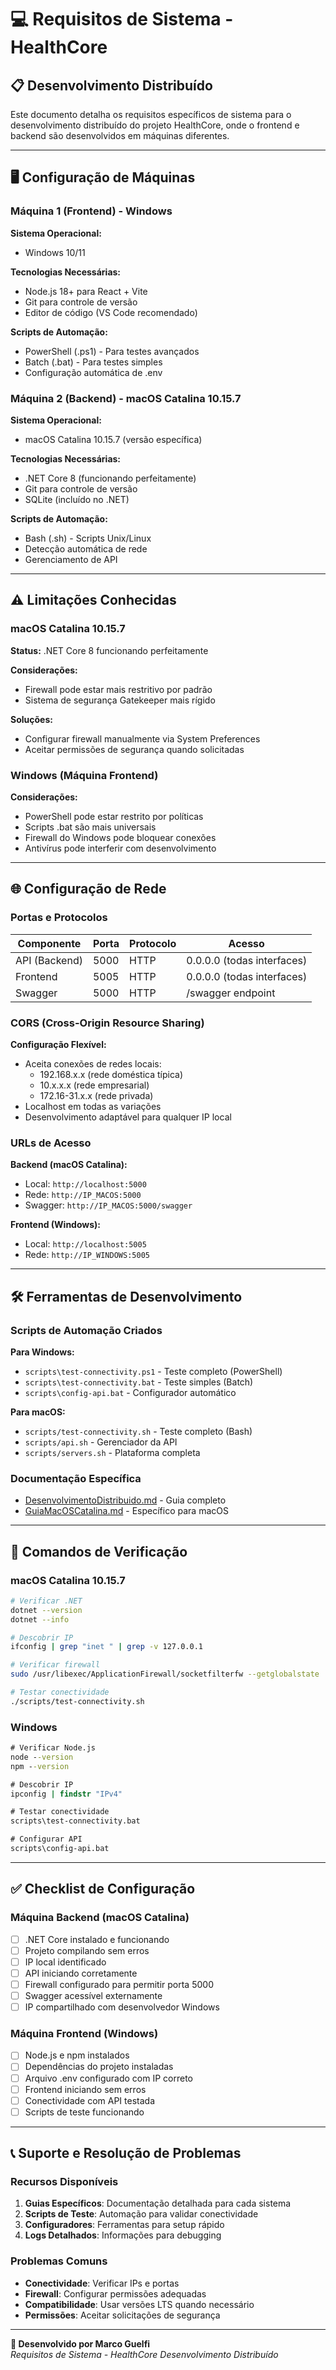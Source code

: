 # 💻 Requisitos de Sistema - HealthCore

## 📋 Desenvolvimento Distribuído

Este documento detalha os requisitos específicos de sistema para o desenvolvimento distribuído do projeto HealthCore, onde o frontend e backend são desenvolvidos em máquinas diferentes.

---

## 🖥️ Configuração de Máquinas

### **Máquina 1 (Frontend) - Windows**

**Sistema Operacional:**
- Windows 10/11

**Tecnologias Necessárias:**
- Node.js 18+ para React + Vite
- Git para controle de versão
- Editor de código (VS Code recomendado)

**Scripts de Automação:**
- PowerShell (.ps1) - Para testes avançados
- Batch (.bat) - Para testes simples
- Configuração automática de .env

### **Máquina 2 (Backend) - macOS Catalina 10.15.7**

**Sistema Operacional:**
- macOS Catalina 10.15.7 (versão específica)

**Tecnologias Necessárias:**
- .NET Core 8 (funcionando perfeitamente)
- Git para controle de versão
- SQLite (incluído no .NET)

**Scripts de Automação:**
- Bash (.sh) - Scripts Unix/Linux
- Detecção automática de rede
- Gerenciamento de API

---

## ⚠️ Limitações Conhecidas

### **macOS Catalina 10.15.7**

**Status:** .NET Core 8 funcionando perfeitamente

**Considerações:**
- Firewall pode estar mais restritivo por padrão
- Sistema de segurança Gatekeeper mais rígido

**Soluções:**
- Configurar firewall manualmente via System Preferences
- Aceitar permissões de segurança quando solicitadas

### **Windows (Máquina Frontend)**

**Considerações:**
- PowerShell pode estar restrito por políticas
- Scripts .bat são mais universais
- Firewall do Windows pode bloquear conexões
- Antivírus pode interferir com desenvolvimento

---

## 🌐 Configuração de Rede

### **Portas e Protocolos**

| Componente | Porta | Protocolo | Acesso |
|------------|-------|-----------|---------|
| API (Backend) | 5000 | HTTP | 0.0.0.0 (todas interfaces) |
| Frontend | 5005 | HTTP | 0.0.0.0 (todas interfaces) |
| Swagger | 5000 | HTTP | /swagger endpoint |

### **CORS (Cross-Origin Resource Sharing)**

**Configuração Flexível:**
- Aceita conexões de redes locais:
  - 192.168.x.x (rede doméstica típica)
  - 10.x.x.x (rede empresarial)
  - 172.16-31.x.x (rede privada)
- Localhost em todas as variações
- Desenvolvimento adaptável para qualquer IP local

### **URLs de Acesso**

**Backend (macOS Catalina):**
- Local: `http://localhost:5000`
- Rede: `http://IP_MACOS:5000`
- Swagger: `http://IP_MACOS:5000/swagger`

**Frontend (Windows):**
- Local: `http://localhost:5005`
- Rede: `http://IP_WINDOWS:5005`

---

## 🛠️ Ferramentas de Desenvolvimento

### **Scripts de Automação Criados**

**Para Windows:**
- `scripts\test-connectivity.ps1` - Teste completo (PowerShell)
- `scripts\test-connectivity.bat` - Teste simples (Batch)
- `scripts\config-api.bat` - Configurador automático

**Para macOS:**
- `scripts/test-connectivity.sh` - Teste completo (Bash)
- `scripts/api.sh` - Gerenciador da API
- `scripts/servers.sh` - Plataforma completa

### **Documentação Específica**

- [DesenvolvimentoDistribuido.md](./DesenvolvimentoDistribuido.md) - Guia completo
- [GuiaMacOSCatalina.md](./GuiaMacOSCatalina.md) - Específico para macOS

---

## 🔧 Comandos de Verificação

### **macOS Catalina 10.15.7**

```bash
# Verificar .NET
dotnet --version
dotnet --info

# Descobrir IP
ifconfig | grep "inet " | grep -v 127.0.0.1

# Verificar firewall
sudo /usr/libexec/ApplicationFirewall/socketfilterfw --getglobalstate

# Testar conectividade
./scripts/test-connectivity.sh
```

### **Windows**

```cmd
# Verificar Node.js
node --version
npm --version

# Descobrir IP
ipconfig | findstr "IPv4"

# Testar conectividade
scripts\test-connectivity.bat

# Configurar API
scripts\config-api.bat
```

---

## ✅ Checklist de Configuração

### **Máquina Backend (macOS Catalina)**

- [ ] .NET Core instalado e funcionando
- [ ] Projeto compilando sem erros
- [ ] IP local identificado
- [ ] API iniciando corretamente
- [ ] Firewall configurado para permitir porta 5000
- [ ] Swagger acessível externamente
- [ ] IP compartilhado com desenvolvedor Windows

### **Máquina Frontend (Windows)**

- [ ] Node.js e npm instalados
- [ ] Dependências do projeto instaladas
- [ ] Arquivo .env configurado com IP correto
- [ ] Frontend iniciando sem erros
- [ ] Conectividade com API testada
- [ ] Scripts de teste funcionando

---

## 📞 Suporte e Resolução de Problemas

### **Recursos Disponíveis**

1. **Guias Específicos**: Documentação detalhada para cada sistema
2. **Scripts de Teste**: Automação para validar conectividade
3. **Configuradores**: Ferramentas para setup rápido
4. **Logs Detalhados**: Informações para debugging

### **Problemas Comuns**

- **Conectividade**: Verificar IPs e portas
- **Firewall**: Configurar permissões adequadas
- **Compatibilidade**: Usar versões LTS quando necessário
- **Permissões**: Aceitar solicitações de segurança

---

**📧 Desenvolvido por Marco Guelfi**  
*Requisitos de Sistema - HealthCore Desenvolvimento Distribuído*